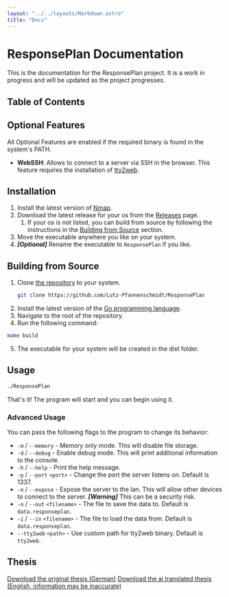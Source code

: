 ```yaml
---
layout: "../../layouts/Markdown.astro"
title: "Docs"
---
```


# ResponsePlan Documentation
This is the documentation for the ResponsePlan project. It is a work in progress and will be updated as the project progresses.

## Table of Contents

## Optional Features
All Optional Features are enabled if the required binary is found in the system's PATH.

- **WebSSH**:
  Allows to connect to a server via SSH in the browser. This feature requires the installation of [tty2web](https://github.com/kost/tty2web).

## Installation
1. Install the latest version of [Nmap](https://nmap.org/).
2. Download the latest release for your os from the [Releases](https://github.com/Lutz-Pfannenschmidt/ResponsePlan/releases) page.
   1. If your os is not listed, you can build from source by following the instructions in the [Building from Source](#building-from-source) section.
3. Move the executable anywhere you like on your system.
4. ***[Optional]*** Rename the executable to `ResponsePlan` if you like.

## Building from Source
1. Clone [the repository](https://github.com/Lutz-Pfannenschmidt/ResponsePlan) to your system.
    ```bash
    git clone https://github.com/Lutz-Pfannenschmidt/ResponsePlan
    ```
2. Install the latest version of the [Go programming language](https://golang.org/).
3. Navigate to the root of the repository.
4. Run the following command:
```bash
make build
```
5. The executable for your system will be created in the dist folder.

## Usage
```bash
./ResponsePlan
```
That's it! The program will start and you can begin using it.

### Advanced Usage
You can pass the following flags to the program to change its behavior:
- `-m` / `--memory` - Memory only mode. This will disable file storage.
- `-d` / `--debug` - Enable debug mode. This will print additional information to the console.
- `-h` / `--help` - Print the help message.
- `-p` / `--port` `<port>` - Change the port the server listens on. Default is 1337.
- `-e` / `--expose` - Expose the server to the lan. This will allow other devices to connect to the server. ***[Warning]*** This can be a security risk.
- `-o` / `--out` `<filename>` - The file to save the data to. Default is `data.responseplan`.
- `-i` / `--in` `<filename>` - The file to load the data from. Default is `data.responseplan`.
- `--tty2web` `<path>` - Use custom path for tty2web binary. Default is `tty2web`.

## Thesis
<a href="/thesis.pdf" target="_blank" class="btn btn-accent btn-outline">Download the original thesis (German)</a>
<a href="/thesis_en.pdf" target="_blank" class="btn btn-accent btn-outline">Download the ai translated thesis (English, information may be inaccurate)</a>
<div id="pdf-viewer" style="width: 100%; aspect-ratio: 1 / 1.2;"></div>
<script src="https://cdnjs.cloudflare.com/ajax/libs/pdfobject/2.2.6/pdfobject.min.js"></script>
<script>
    PDFObject.embed("/thesis.pdf", "#pdf-viewer");
</script>